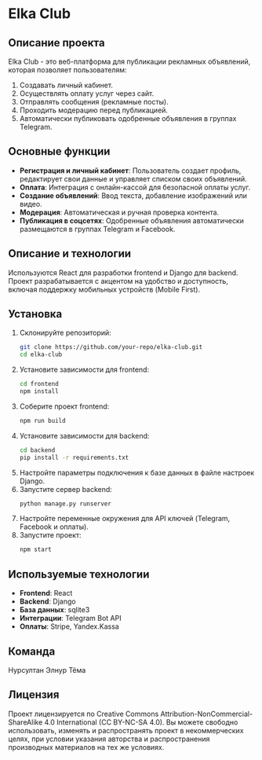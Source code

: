 # Elka Club

## Описание проекта
Elka Club - это веб-платформа для публикации рекламных объявлений, которая позволяет пользователям:

1. Создавать личный кабинет.
2. Осуществлять оплату услуг через сайт.
3. Отправлять сообщения (рекламные посты).
4. Проходить модерацию перед публикацией.
5. Автоматически публиковать одобренные объявления в группах Telegram.

## Основные функции
- **Регистрация и личный кабинет**: Пользователь создает профиль, редактирует свои данные и управляет списком своих объявлений.
- **Оплата**: Интеграция с онлайн-кассой для безопасной оплаты услуг.
- **Создание объявлений**: Ввод текста, добавление изображений или видео.
- **Модерация**: Автоматическая и ручная проверка контента.
- **Публикация в соцсетях**: Одобренные объявления автоматически размещаются в группах Telegram и Facebook.

## Описание и технологии
Используются React для разработки frontend и Django для backend. Проект разрабатывается с акцентом на удобство и доступность, включая поддержку мобильных устройств (Mobile First).

## Установка

1. Склонируйте репозиторий:
   ```bash
   git clone https://github.com/your-repo/elka-club.git
   cd elka-club
   ```
2. Установите зависимости для frontend:
   ```bash
   cd frontend
   npm install
   ```
3. Соберите проект frontend:
   ```bash
   npm run build
   ```
4. Установите зависимости для backend:
   ```bash
   cd backend
   pip install -r requirements.txt
   ```
5. Настройте параметры подключения к базе данных в файле настроек Django.
6. Запустите сервер backend:
   ```bash
   python manage.py runserver
   ```
7. Настройте переменные окружения для API ключей (Telegram, Facebook и оплаты).
8. Запустите проект:
   ```bash
   npm start
   ```

## Используемые технологии
- **Frontend**: React
- **Backend**: Django
- **База данных**: sqlite3
- **Интеграции**: Telegram Bot API
- **Оплаты**: Stripe, Yandex.Kassa

## Команда
Нурсултан
Элнур
Тёма

## Лицензия
Проект лицензируется по Creative Commons Attribution-NonCommercial-ShareAlike 4.0 International (CC BY-NC-SA 4.0). 
Вы можете свободно использовать, изменять и распространять проект в некоммерческих целях, при условии указания авторства и распространения производных материалов на тех же условиях.
